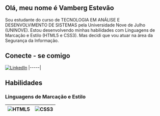 ## Olá, meu nome é Vamberg Estevão

Sou estudante do curso de TECNOLOGIA EM ANÁLISE E DESENVOLVIMENTO DE SISTEMAS pela Universidade Nove de Julho (UNINOVE). Estou desenvolvendo minhas habilidades com Linguagens de Marcação e Estilo (HTML5 e CSS3). Mas decidi que vou atuar na área da Segurança da Informação.

## Conecte - se comigo 
[![LinkedIn](https://img.shields.io/badge/LinkedIn-000?style=for-the-badge&logo=linkedin&logoColor=0E76A8)](https://www.linkedin.com/in/vambergestevao/)
|-----|

## Habilidades

### Linguagens de Marcação e Estilo

|![HTML5](https://img.shields.io/badge/HTML5-000?style=for-the-badge&logo=html5)|![CSS3](https://img.shields.io/badge/CSS3-000?style=for-the-badge&logo=css3&logoColor=264CE4)
|-----|-----|
